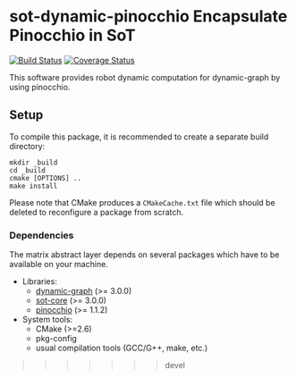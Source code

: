 sot-dynamic-pinocchio
Encapsulate Pinocchio in SoT
===========

[![Build Status](https://travis-ci.org/proyan/sot-dynamic.png?branch=master)](https://travis-ci.org/proyan/sot-dynamic)
[![Coverage Status](https://coveralls.io/repos/proyan/sot-dynamic/badge.png)](https://coveralls.io/r/proyan/sot-dynamic)

This software provides robot dynamic computation for dynamic-graph
by using pinocchio.

Setup
-----

To compile this package, it is recommended to create a separate build
directory:

    mkdir _build
    cd _build
    cmake [OPTIONS] ..
    make install

Please note that CMake produces a `CMakeCache.txt` file which should
be deleted to reconfigure a package from scratch.


### Dependencies

The matrix abstract layer depends on several packages which
have to be available on your machine.

 - Libraries:
   - [dynamic-graph][dynamic-graph] (>= 3.0.0)
   - [sot-core][sot-core] (>= 3.0.0)
   - [pinocchio][pinocchio] (>= 1.1.2)
 - System tools:
   - CMake (>=2.6)
   - pkg-config
   - usual compilation tools (GCC/G++, make, etc.)


[dynamic-graph]: http://github.com/proyan/dynamic-graph
[pinocchio]: http://github.com/stack-of-tasks/pinocchio
[sot-core]: http://github.com/proyan/sot-core
>>>>>>> devel
